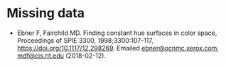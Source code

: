 # Missing data

* Ebner F, Fairchild MD. Finding constant hue surfaces in color space,
  Proceedings of SPIE 3300, 1998;3300:107-117, <https://doi.org/10.1117/12.298269>.
  Emailed <ebner@ocnmc.xerox.com>, <mdf@cis.rit.edu> (2018-02-12).

